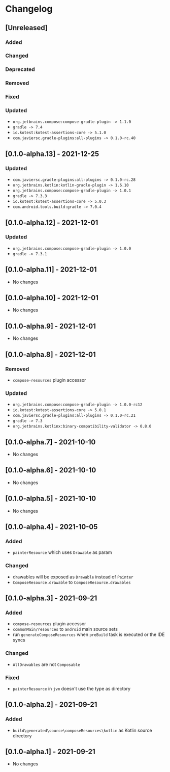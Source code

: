 # Changelog

## [Unreleased]

### Added

### Changed

### Deprecated

### Removed

### Fixed

### Updated

- `org.jetbrains.compose:compose-gradle-plugin -> 1.1.0`
- `gradle -> 7.4`
- `io.kotest:kotest-assertions-core -> 5.1.0`
- `com.javiersc.gradle-plugins:all-plugins -> 0.1.0-rc.40`

## [0.1.0-alpha.13] - 2021-12-25

### Updated

- `com.javiersc.gradle-plugins:all-plugins -> 0.1.0-rc.28`
- `org.jetbrains.kotlin:kotlin-gradle-plugin -> 1.6.10`
- `org.jetbrains.compose:compose-gradle-plugin -> 1.0.1`
- `gradle -> 7.3.3`
- `io.kotest:kotest-assertions-core -> 5.0.3`
- `com.android.tools.build:gradle -> 7.0.4`

## [0.1.0-alpha.12] - 2021-12-01

### Updated

- `org.jetbrains.compose:compose-gradle-plugin -> 1.0.0`
- `gradle -> 7.3.1`

## [0.1.0-alpha.11] - 2021-12-01

- No changes

## [0.1.0-alpha.10] - 2021-12-01

- No changes

## [0.1.0-alpha.9] - 2021-12-01

- No changes

## [0.1.0-alpha.8] - 2021-12-01

### Removed

- `compose-resources` plugin accessor

### Updated

- `org.jetbrains.compose:compose-gradle-plugin -> 1.0.0-rc12`
- `io.kotest:kotest-assertions-core -> 5.0.1`
- `com.javiersc.gradle-plugins:all-plugins -> 0.1.0-rc.21`
- `gradle -> 7.3`
- `org.jetbrains.kotlinx:binary-compatibility-validator -> 0.8.0`

## [0.1.0-alpha.7] - 2021-10-10

- No changes

## [0.1.0-alpha.6] - 2021-10-10

- No changes

## [0.1.0-alpha.5] - 2021-10-10

- No changes

## [0.1.0-alpha.4] - 2021-10-05

### Added

- `painterResource` which uses `Drawable` as param

### Changed

- drawables will be exposed as `Drawable` instead of `Painter`
- `ComposeResource.drawable` to `ComposeResource.drawables`

## [0.1.0-alpha.3] - 2021-09-21

### Added

- `compose-resources` plugin accessor
- `commonMain/resources` to `android` main source sets
- run `generateComposeResources` when `preBuild` task is executed or the IDE syncs

### Changed

- `AllDrawables` are not `Composable` 

### Fixed

- `painterResource` in `jvm` doesn't use the type as directory

## [0.1.0-alpha.2] - 2021-09-21

### Added

- `build\generated\source\composeResources\kotlin` as Kotlin source directory

## [0.1.0-alpha.1] - 2021-09-21

- No changes
